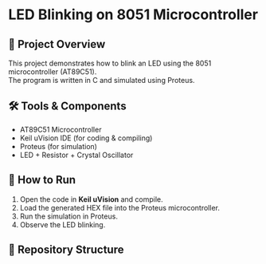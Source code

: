 # LED Blinking on 8051 Microcontroller

## 📌 Project Overview
This project demonstrates how to blink an LED using the 8051 microcontroller (AT89C51).  
The program is written in C and simulated using Proteus.

## 🛠️ Tools & Components
- AT89C51 Microcontroller
- Keil uVision IDE (for coding & compiling)
- Proteus (for simulation)
- LED + Resistor + Crystal Oscillator

## 🔧 How to Run
1. Open the code in **Keil uVision** and compile.
2. Load the generated HEX file into the Proteus microcontroller.
3. Run the simulation in Proteus.
4. Observe the LED blinking.

## 📂 Repository Structure
